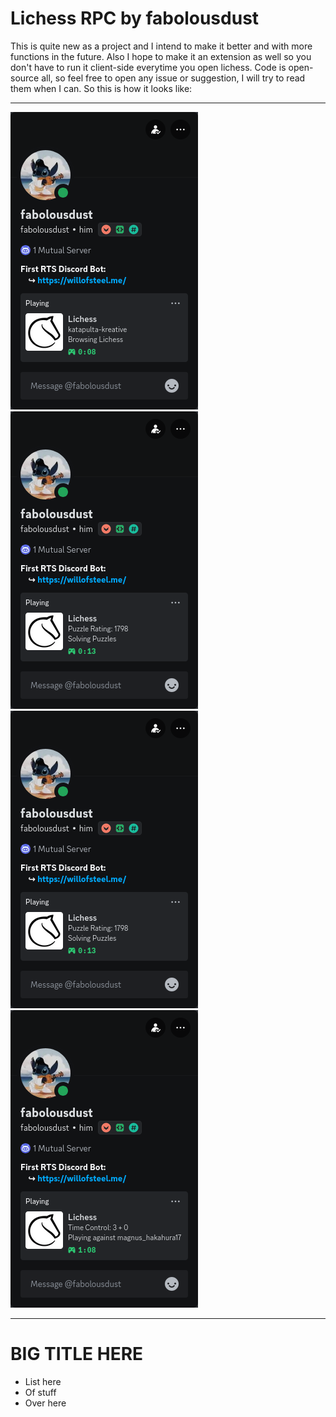 # Lichess RPC by fabolousdust

This is quite new as a project and I intend to make it better and with more functions in the future. Also I hope to make it an extension as well so you don't have to run it client-side everytime you open lichess. Code is open-source all, so feel free to open any issue or suggestion, I will try to read them when I can. So this is how it looks like:


---

![](lichess_rpc_first.png) ![](lichess_rpc_second.png)
![](lichess_rpc_second.png) ![](lichess_rpc_fourth.png)

---

# BIG TITLE HERE

- List here  
- Of stuff  
- Over here  
